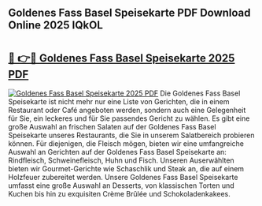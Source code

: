 ## Goldenes Fass Basel Speisekarte PDF Download Online 2025 IQkOL

# <h2><a href="http://gc9u0o4.nevu.top/?p=Goldenes+Fass+Basel+Speisekarte">🔗 👉🔴 Goldenes Fass Basel Speisekarte 2025 PDF</a></h2>

[![Goldenes Fass Basel Speisekarte 2025 PDF](https://i.imgur.com/dBaPXMq.png)](http://gc9u0o4.nevu.top/?p=Goldenes+Fass+Basel+Speisekarte)
Die Goldenes Fass Basel Speisekarte ist nicht mehr nur eine Liste von Gerichten, die in einem Restaurant oder Café angeboten werden, sondern auch eine Gelegenheit für Sie, ein leckeres und für Sie passendes Gericht zu wählen. Es gibt eine große Auswahl an frischen Salaten auf der Goldenes Fass Basel Speisekarte unseres Restaurants, die Sie in unserem Salatbereich probieren können. Für diejenigen, die Fleisch mögen, bieten wir eine umfangreiche Auswahl an Gerichten auf der Goldenes Fass Basel Speisekarte an: Rindfleisch, Schweinefleisch, Huhn und Fisch. Unseren Auserwählten bieten wir Gourmet-Gerichte wie Schaschlik und Steak an, die auf einem Holzfeuer zubereitet werden. Unsere Goldenes Fass Basel Speisekarte umfasst eine große Auswahl an Desserts, von klassischen Torten und Kuchen bis hin zu exquisiten Crème Brûlée und Schokoladenkakees.

